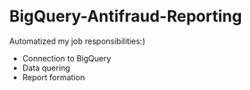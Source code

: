 # BigQuery-Antifraud-Reporting
Automatized my job responsibilities:)
* Connection to BigQuery
* Data quering
* Report formation

